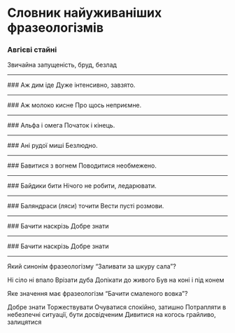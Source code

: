 # Словник найуживаніших фразеологізмів
<!---
<div class="center">
<img src="../pics/3/frazz.jpg" width="780px" class="center"/>
</div>

<table style="width:100%">
  <tr>
    <td>Авгiєвi стайні</td>
    <td>звичайна запущенiсть, бруд, безлад
    
    </td> 
  </tr>
  <tr>
    <td>Аж дим iде</td>
    <td>дуже iнтенсивно, завзято.</td> 
  </tr>
 <tr>
    <td>Аж молоко кисне</td>
    <td>про щось неприємне</td> 
  </tr>
 <tr>
    <td>Альфа i омега</td>
    <td>початок i кiнець.</td> 
  </tr>
</table>
-->

### Авгiєвi стайні
Звичайна запущенiсть, бруд, безлад
<hr>
### Аж дим іде 
Дуже інтенсивно, завзято. 
<hr>
### Аж молоко кисне 
Про щось неприємне.
<hr>
### Альфа і омега
Початок і кінець.
<hr>
### Ані рудої миші 
Безлюдно.
<hr>
### Бавитися з вогнем 
Поводитися необмежено.
<hr>
### Байдики бити 
Нічого не робити, ледарювати. 
<hr>
### Баляндраси (ляси) точити 
Вести пусті розмови.
<hr>
### Бачити наскрізь
Добре знати 
<hr>
### Бачити наскрізь
Добре знати 
<hr>

<quiz correctLabel="correct" incorrectLabel="incorrect" checkLabel="check">
    <question text="">
        <p>Який синонім фразеологізму “Заливати за шкуру сала”?</p>
        <answer>Ні сіло ні впало</answer>
        <answer>Врізати дуба</answer>
        <answer correct>Допікати до живого</answer>
        <answer>Був на коні і під конем</answer>
    </question>
</quiz>


<quiz correctLabel="correct" incorrectLabel="incorrect" checkLabel="check">
    <question text="">
        <p>Яке значення має фразеологізм “Бачити смаленого вовка”?</p>
        <answer>Добре знати</answer>
        <answer>Торжествувати</answer>
        <answer>Очуватися спокiйно, затишно</answer>
        <answer correct>Потрапляти в небезпечнi ситуацiї, бути досвiдченим</answer>
        <answer>Дивитися на когось грайливо, залицятися</answer>
    </question>
</quiz>